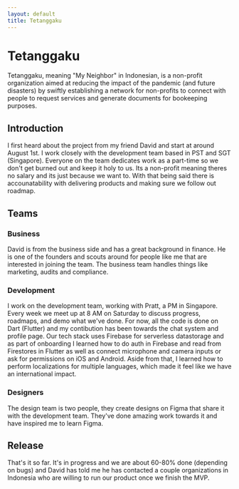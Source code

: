 ```yaml
---
layout: default
title: Tetanggaku
---
```


# Tetanggaku
Tetanggaku, meaning "My Neighbor" in Indonesian, is a non-profit organization aimed at reducing the impact of the pandemic (and future disasters) by swiftly establishing a network for non-profits to connect with people to request services and generate documents for bookeeping purposes.

## Introduction
I first heard about the project from my friend David and start at around August 1st. I work closely with the development team based in PST and SGT (Singapore). Everyone on the team dedicates work as a part-time so we don't get burned out and keep it holy to us. Its a non-profit meaning theres no salary and its just because we want to. With that being said there is accounatability with delivering products and making sure we follow out roadmap.

## Teams

### Business
David is from the business side and has a great background in finance. He is one of the founders and scouts around for people like me that are interested in joining the team. The business team handles things like marketing, audits and compliance. 

### Development
I work on the development team, working with Pratt, a PM in Singapore. Every week we meet up at 8 AM on Saturday to discuss progress, roadmaps, and demo what we've done. For now, all the code is done on Dart (Flutter) and my contibution has been towards the chat system and profile page. Our tech stack uses Firebase for serverless datastorage and as part of onboarding I learned how to do auth in Firebase and read from Firestores in Flutter as well as connect microphone and camera inputs or ask for permissions on iOS and Android. Aside from that, I learned how to perform localizations for multiple languages, which made it feel like we have an international impact.

### Designers
The design team is two people, they create designs on Figma that share it with the development team. They've done amazing work towards it and have inspired me to learn Figma. 

## Release
That's it so far. It's in progress and we are about 60-80% done (depending on bugs) and David has told me he has contacted a couple organizations in Indonesia who are willing to run our product once we finish the MVP.